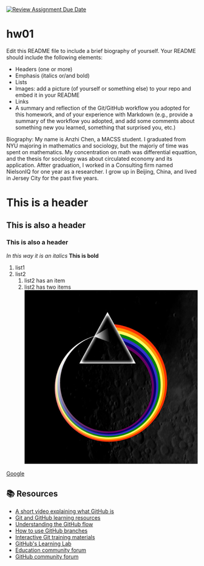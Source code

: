 [![Review Assignment Due Date](https://classroom.github.com/assets/deadline-readme-button-24ddc0f5d75046c5622901739e7c5dd533143b0c8e959d652212380cedb1ea36.svg)](https://classroom.github.com/a/bEPlIkIB)
# hw01

Edit this README file to include a brief biography of yourself. Your README should include the following elements:
* Headers (one or more)
* Emphasis (italics or/and bold)
* Lists
* Images: add a picture (of yourself or something else) to your repo and embed it in your README
* Links
* A summary and reflection of the Git/GitHub workflow you adopted for this homework, and of your experience with Markdown (e.g., provide a summary of the workflow you adopted, and add some comments about something new you learned, something that surprised you, etc.)

Biography: My name is Anzhi Chen, a MACSS student. I graduated from NYU majoring in mathematics and sociology, but the majoriy of time was spent on mathematics. My concentration on math was differential equattion, and the thesis for sociology was about circulated economy and its application. Aftter graduation, I worked in a Consulting firm named NielsonIQ for one year as a researcher. I grow up in Beijing, China, and lived in Jersey City for the past five years.

# This is a header
## This is also a header
### This is also a header
*In this way it is an italics*
**This is bold**
1. list1
2. list2
   1. list2 has an item
   2. list2 has two items
![it's a picture](./prisma.jpeg)

[Google](http://www.google.com)


## 📚  Resources 
* [A short video explaining what GitHub is](https://www.youtube.com/watch?v=w3jLJU7DT5E&feature=youtu.be) 
* [Git and GitHub learning resources](https://docs.github.com/en/github/getting-started-with-github/git-and-github-learning-resources) 
* [Understanding the GitHub flow](https://guides.github.com/introduction/flow/)
* [How to use GitHub branches](https://www.youtube.com/watch?v=H5GJfcp3p4Q&feature=youtu.be)
* [Interactive Git training materials](https://githubtraining.github.io/training-manual/#/01_getting_ready_for_class)
* [GitHub's Learning Lab](https://lab.github.com/)
* [Education community forum](https://education.github.community/)
* [GitHub community forum](https://github.community/)
